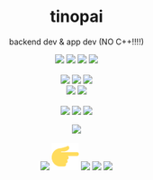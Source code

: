 <h1 align="center">tinopai</h1>
<p align="center">backend dev & app dev (NO C++!!!!)</p>
<p align="center">
  <img src="https://cdn.jsdelivr.net/gh/devicons/devicon/icons/typescript/typescript-original.svg" height="48" />
  <img src="https://cdn.jsdelivr.net/gh/devicons/devicon/icons/go/go-original-wordmark.svg" height="48" />
  <img src="https://cdn.jsdelivr.net/gh/devicons/devicon/icons/rust/rust-plain.svg" height="48" />
  <img src="https://cdn.jsdelivr.net/gh/devicons/devicon/icons/processing/processing-original.svg" height="48" />
  <br><br>
  <img src="https://cdn.jsdelivr.net/gh/devicons/devicon/icons/nodejs/nodejs-original.svg" height="48" />
  <img src="https://cdn.jsdelivr.net/gh/devicons/devicon/icons/express/express-original.svg" height="48" />
  <img src="https://cdn.jsdelivr.net/gh/devicons/devicon/icons/mongodb/mongodb-original.svg" height="48" />
  <br>
  <img src="https://cdn.jsdelivr.net/gh/devicons/devicon/icons/vuejs/vuejs-original.svg" height="48" />
    <img src="https://cdn.jsdelivr.net/gh/devicons/devicon/icons/tailwindcss/tailwindcss-plain.svg" height="48" />
  <br><br>
  <img src="https://cdn.jsdelivr.net/gh/devicons/devicon/icons/vscode/vscode-original.svg" height="48" />
  <img src="https://cdn.jsdelivr.net/gh/devicons/devicon/icons/firefox/firefox-plain.svg" height="48" />
  <img src="https://cdn.jsdelivr.net/gh/devicons/devicon/icons/linux/linux-original.svg" height="48" />
</p>


<p align="center">
  <img src="https://github-readme-stats.vercel.app/api?username=tinopai&theme=radical&count_private=true"/>
</p>

<p align="center">
  <img src="https://i.imgur.com/x2zGVr0.png" height="48" />
  <img src="https://raw.githubusercontent.com/twitter/twemoji/master/assets/72x72/1f449.png" height="48" />
  <img src="https://cdn.jsdelivr.net/gh/devicons/devicon/icons/windows8/windows8-original.svg" height="48" />
  <img src="https://cdn.jsdelivr.net/gh/devicons/devicon/icons/chrome/chrome-original.svg" height="48" />
  <img src="https://cdn.jsdelivr.net/gh/devicons/devicon/icons/jquery/jquery-plain-wordmark.svg" height="48" />
</p>
